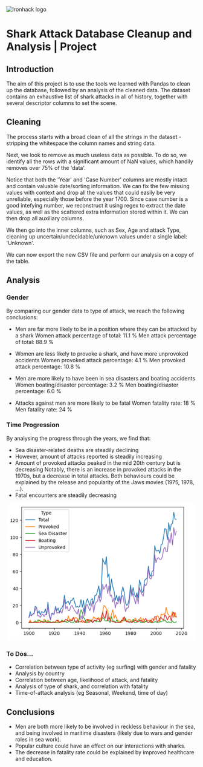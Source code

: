 ![Ironhack logo](https://i.imgur.com/1QgrNNw.png)

# Shark Attack Database Cleanup and Analysis | Project

## Introduction

The aim of this project is to use the tools we learned with Pandas to clean up the database, followed by an analysis of the cleaned data. The dataset contains an exhaustive list of shark attacks in all of history, together with several descriptor columns to set the scene.

## Cleaning

The process starts with a broad clean of all the strings in the dataset - stripping the whitespace the column names and string data.

Next, we look to remove as much useless data as possible. To do so, we identify all the rows with a significant amount of NaN values, which handily removes over 75% of the 'data'.

Notice that both the 'Year' and 'Case Number' columns are mostly intact and contain valuable date/sorting information. We can fix the few missing values with context and drop all the values that could easily be very unreliable, especially those before the year 1700. Since case number is a good intefying number, we reconstruct it using regex to extract the date values, as well as the scattered extra information stored within it. We can then drop all auxiliary columns.

We then go into the inner columns, such as Sex, Age and attack Type, cleaning up uncertain/undecidable/unknown values under a single label: 'Unknown'.

We can now export the new CSV file and perform our analysis on a copy of the table.

## Analysis

### Gender

By comparing our gender data to type of attack, we reach the following conclusions:
 
 - Men are far more likely to be in a position where they can be attacked by a shark
Women attack percentage of total:  11.1 %
Men attack percentage of total:  88.9 %

- Women are less likely to provoke a shark, and have more unprovoked accidents
Women provoked attack percentage:  4.1 %
Men provoked attack percentage:  10.8 %

- Men are more likely to have been in sea disasters and boating accidents
Women boating/disaster percentage:  3.2 %
Men boating/disaster percentage:  6.0 %

- Attacks against men are more likely to be fatal 
Women fatality rate:  18 %
Men fatality rate:  24 %

### Time Progression

By analysing the progress through the years, we find that:
- Sea disaster-related deaths are steadily declining
- However, amount of attacks reported is steadily increasing
- Amount of provoked attacks peaked in the mid 20th century but is decreasing
Notably, there is an increase in provoked attacks in the 1970s, but a decrease in total attacks. Both behaviours could be explained by the release and popularity of the Jaws movies (1975, 1978, ...).
- Fatal encounters are steadily decreasing

![Shark attacks in modern times](graph_type.png "Shark attacks in modern times")

### To Dos...

- Correlation between type of activity (eg surfing) with gender and fatality
- Analysis by country
- Correlation between age, likelihood of attack, and fatality
- Analysis of type of shark, and correlation with fatality
- Time-of-attack analysis (eg Seasonal, Weekend, time of day)


## Conclusions

- Men are both more likely to be involved in reckless behaviour in the sea, and being involved in maritime disasters (likely due to wars and gender roles in sea work).
- Popular culture could have an effect on our interactions with sharks.
- The decrease in fatality rate could be explained by improved healthcare and education.








